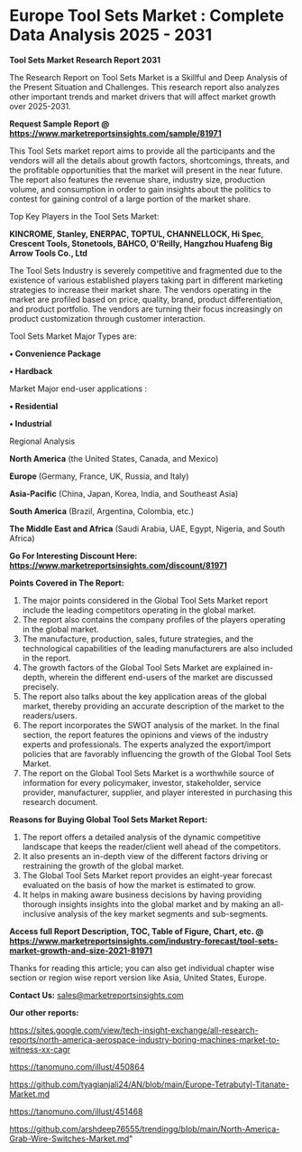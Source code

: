 # Europe Tool Sets Market : Complete Data Analysis 2025 - 2031

<strong>Tool Sets Market Research Report 2031</strong>

The Research Report on Tool Sets Market is a Skillful and Deep Analysis of the Present Situation and Challenges. This research report also analyzes other important trends and market drivers that will affect market growth over 2025-2031.

<strong>Request Sample Report @ <a href=https://www.marketreportsinsights.com/sample/81971>https://www.marketreportsinsights.com/sample/81971</a></strong>

This Tool Sets market report aims to provide all the participants and the vendors will all the details about growth factors, shortcomings, threats, and the profitable opportunities that the market will present in the near future. The report also features the revenue share, industry size, production volume, and consumption in order to gain insights about the politics to contest for gaining control of a large portion of the market share.

Top Key Players in the Tool Sets Market:

<strong>KINCROME, Stanley, ENERPAC, TOPTUL, CHANNELLOCK, Hi Spec, Crescent Tools, Stonetools, BAHCO, O&#39;Reilly, Hangzhou Huafeng Big Arrow Tools Co., Ltd</strong>

The Tool Sets Industry is severely competitive and fragmented due to the existence of various established players taking part in different marketing strategies to increase their market share. The vendors operating in the market are profiled based on price, quality, brand, product differentiation, and product portfolio. The vendors are turning their focus increasingly on product customization through customer interaction.

Tool Sets Market Major Types are:

<strong>• Convenience Package

• Hardback</strong>

Market Major end-user applications :

<strong>• Residential

• Industrial</strong>

Regional Analysis

</u><strong><b>North America</b></strong> (the United States, Canada, and Mexico)

<strong><b>Europe </b></strong>(Germany, France, UK, Russia, and Italy)

<strong><b>Asia-Pacific</b></strong> (China, Japan, Korea, India, and Southeast Asia)

<strong><b>South America</b></strong> (Brazil, Argentina, Colombia, etc.)

<strong><b>The Middle East and Africa</b></strong> (Saudi Arabia, UAE, Egypt, Nigeria, and South Africa)

<strong>Go For Interesting Discount Here: <a href=https://www.marketreportsinsights.com/discount/81971>https://www.marketreportsinsights.com/discount/81971</a></strong>

<strong>Points Covered in The Report:</strong>
<ol>
  <li>The major points considered in the Global Tool Sets Market report include the leading competitors operating in the global market.</li>
  <li>The report also contains the company profiles of the players operating in the global market.</li>
  <li>The manufacture, production, sales, future strategies, and the technological capabilities of the leading manufacturers are also included in the report.</li>
  <li>The growth factors of the Global Tool Sets Market are explained in-depth, wherein the different end-users of the market are discussed precisely.</li>
  <li>The report also talks about the key application areas of the global market, thereby providing an accurate description of the market to the readers/users.</li>
  <li>The report incorporates the SWOT analysis of the market. In the final section, the report features the opinions and views of the industry experts and professionals. The experts analyzed the export/import policies that are favorably influencing the growth of the Global Tool Sets Market.</li>
  <li>The report on the Global Tool Sets Market is a worthwhile source of information for every policymaker, investor, stakeholder, service provider, manufacturer, supplier, and player interested in purchasing this research document.</li>
</ol>
<strong>Reasons for Buying Global Tool Sets Market Report:</strong>

<ol>
  <li>The report offers a detailed analysis of the dynamic competitive landscape that keeps the reader/client well ahead of the competitors.</li>
  <li>It also presents an in-depth view of the different factors driving or restraining the growth of the global market.</li>
  <li>The Global Tool Sets Market report provides an eight-year forecast evaluated on the basis of how the market is estimated to grow.</li>
  <li>It helps in making aware business decisions by having providing thorough insights insights into the global market and by making an all-inclusive analysis of the key market segments and sub-segments.</li>
</ol>
<strong>Access full Report Description, TOC, Table of Figure, Chart, etc. @ <a href=https://www.marketreportsinsights.com/industry-forecast/tool-sets-market-growth-and-size-2021-81971>https://www.marketreportsinsights.com/industry-forecast/tool-sets-market-growth-and-size-2021-81971</a></strong>


Thanks for reading this article; you can also get individual chapter wise section or region wise report version like Asia, United States, Europe.

<strong>Contact Us:</strong>
sales@marketreportsinsights.com

<strong>Our other reports:</strong>

<a href=https://sites.google.com/view/tech-insight-exchange/all-research-reports/north-america-aerospace-industry-boring-machines-market-to-witness-xx-cagr>https://sites.google.com/view/tech-insight-exchange/all-research-reports/north-america-aerospace-industry-boring-machines-market-to-witness-xx-cagr</a>

<a href=https://tanomuno.com/illust/450864>https://tanomuno.com/illust/450864</a>

<a href=https://github.com/tyagianjali24/AN/blob/main/Europe-Tetrabutyl-Titanate-Market.md>https://github.com/tyagianjali24/AN/blob/main/Europe-Tetrabutyl-Titanate-Market.md</a>

<a href=https://tanomuno.com/illust/451468>https://tanomuno.com/illust/451468</a>

<a href=https://github.com/arshdeep76555/trendingg/blob/main/North-America-Grab-Wire-Switches-Market.md>https://github.com/arshdeep76555/trendingg/blob/main/North-America-Grab-Wire-Switches-Market.md</a>"
